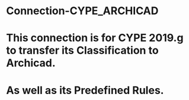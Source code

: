 # Connection-CYPE_ARCHICAD
# This connection is for CYPE 2019.g to transfer its Classification to Archicad.
# As well as its Predefined Rules.
